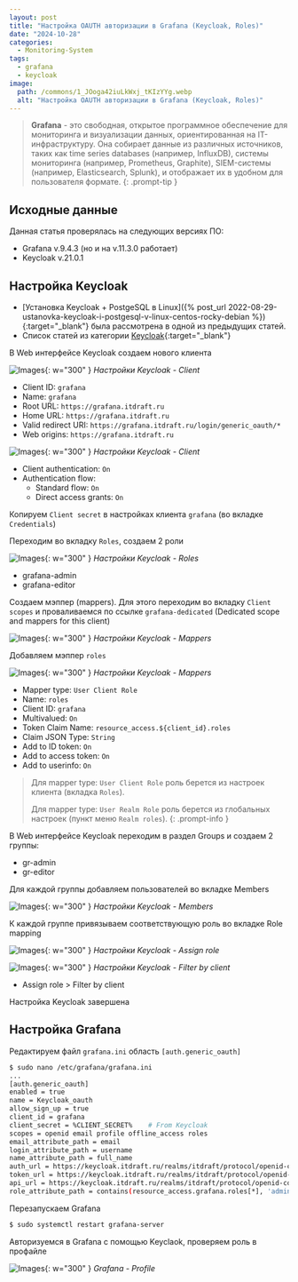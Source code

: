 ```yaml
---
layout: post
title: "Настройка OAUTH авторизации в Grafana (Keycloak, Roles)"
date: "2024-10-28"
categories:
  - Monitoring-System
tags:
  - grafana
  - keycloak
image:
  path: /commons/1_JOoga42iuLkWxj_tKIzYYg.webp
  alt: "Настройка OAUTH авторизации в Grafana (Keycloak, Roles)"
---
```


> **Grafana** - это свободная, открытое программное обеспечение для мониторинга и визуализации данных, ориентированная на IT-инфраструктуру. Она собирает данные из различных источников, таких как time series databases (например, InfluxDB), системы мониторинга (например, Prometheus, Graphite), SIEM-системы (например, Elasticsearch, Splunk), и отображает их в удобном для пользователя формате.
{: .prompt-tip }

## Исходные данные

Данная статья проверялась на следующих версиях ПО:
- Grafana v.9.4.3 (но и на v.11.3.0 работает)
- Keycloak v.21.0.1

## Настройка Keycloak

- [Установка Keycloak + PostgeSQL в Linux]({% post_url 2022-08-29-ustanovka-keycloak-i-postgesql-v-linux-centos-rocky-debian %}){:target="_blank"} была рассмотрена в одной из предыдущих статей.
- Список статей из категории [Keycloak](/tags/keycloak/){:target="_blank"}

В Web интерфейсе Keycloak создаем нового клиента

![Images](/assets/img/posts/2024/10/28/grafana-kc1.png){: w="300" }
_Настройки Keycloak - Client_

- Client ID: `grafana`
- Name: `grafana`
- Root URL: `https://grafana.itdraft.ru`
- Home URL: `https://grafana.itdraft.ru`
- Valid redirect URI: `https://grafana.itdraft.ru/login/generic_oauth/*`
- Web origins: `https://grafana.itdraft.ru`

![Images](/assets/img/posts/2024/10/28/grafana-kc2.png){: w="300" }
_Настройки Keycloak - Client_

- Client authentication: `On`
- Authentication flow: 
  - Standard flow: `On`
  - Direct access grants: `On`

Копируем `Client secret` в настройках клиента `grafana` (во вкладке `Credentials`)

Переходим во вкладку `Roles`, создаем 2 роли

![Images](/assets/img/posts/2024/10/28/grafana-kc3.png){: w="300" }
_Настройки Keycloak - Roles_

- grafana-admin
- grafana-editor

Создаем мэппер (mappers). Для этого переходим во вкладку `Client scopes` и проваливаемся по ссылке `grafana-dedicated` (Dedicated scope and mappers for this client)

![Images](/assets/img/posts/2024/10/28/grafana-kc4.png){: w="300" }
_Настройки Keycloak - Mappers_

Добавляем мэппер `roles`

![Images](/assets/img/posts/2024/10/28/grafana-kc5.png){: w="300" }
_Настройки Keycloak - Mappers_

- Mapper type: `User Client Role`
- Name: `roles`
- Client ID: `grafana`
- Multivalued: `On`
- Token Claim Name: `resource_access.${client_id}.roles`
- Claim JSON Type: `String`
- Add to ID token: `On`
- Add to access token: `On`
- Add to userinfo: `On`

> Для mapper type: `User Client Role` роль берется из настроек клиента (вкладка `Roles`).
>
> Для mapper type: `User Realm Role` роль берется из глобальных настроек (пункт меню `Realm roles`).
{: .prompt-info }

В Web интерфейсе Keycloak переходим в раздел Groups и создаем 2 группы:
- gr-admin
- gr-editor

Для каждой группы добавляем пользователей во вкладке Members

![Images](/assets/img/posts/2024/10/28/grafana-kc6.png){: w="300" }
_Настройки Keycloak - Members_

К каждой группе привязываем соответствующую роль во вкладке Role mapping

![Images](/assets/img/posts/2024/10/28/grafana-kc7.png){: w="300" }
_Настройки Keycloak - Assign role_

![Images](/assets/img/posts/2024/10/28/grafana-kc8.png){: w="300" }
_Настройки Keycloak - Filter by client_

- Assign role > Filter by client

Настройка Keycloak завершена

## Настройка Grafana

Редактируем файл `grafana.ini` область `[auth.generic_oauth]`

```bash
$ sudo nano /etc/grafana/grafana.ini
...
[auth.generic_oauth]
enabled = true
name = Keycloak_oauth
allow_sign_up = true
client_id = grafana
client_secret = %CLIENT_SECRET%    # From Keycloak
scopes = openid email profile offline_access roles
email_attribute_path = email
login_attribute_path = username
name_attribute_path = full_name
auth_url = https://keycloak.itdraft.ru/realms/itdraft/protocol/openid-connect/auth
token_url = https://keycloak.itdraft.ru/realms/itdraft/protocol/openid-connect/token
api_url = https://keycloak.itdraft.ru/realms/itdraft/protocol/openid-connect/userinfo
role_attribute_path = contains(resource_access.grafana.roles[*], 'admin') && 'Admin' || contains(resource_access.grafana.roles[*], 'editor') && 'Editor' || 'Viewer'
```

Перезапускаем Grafana

```bash
$ sudo systemctl restart grafana-server
```

Авторизуемся в Grafana с помощью Keyclaok, проверяем роль в профайле

![Images](/assets/img/posts/2024/10/28/grafana.png){: w="300" }
_Grafana - Profile_